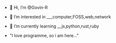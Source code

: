 - 👋 Hi, I’m @Govin-R
- 👀 I’m interested in ___computer,FOSS,web,network
- 🌱 I’m currently learning __js,python,rust,ruby

- "I love programme, so i am here..."
